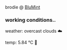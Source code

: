 brodie @ [BluMint](https://www.linkedin.com/company/blumint-io/)

<!--weather_start-->
### working conditions..

weather: overcast clouds ☁️

temp: 5.84 °C 🧥

<!--weather_end-->
